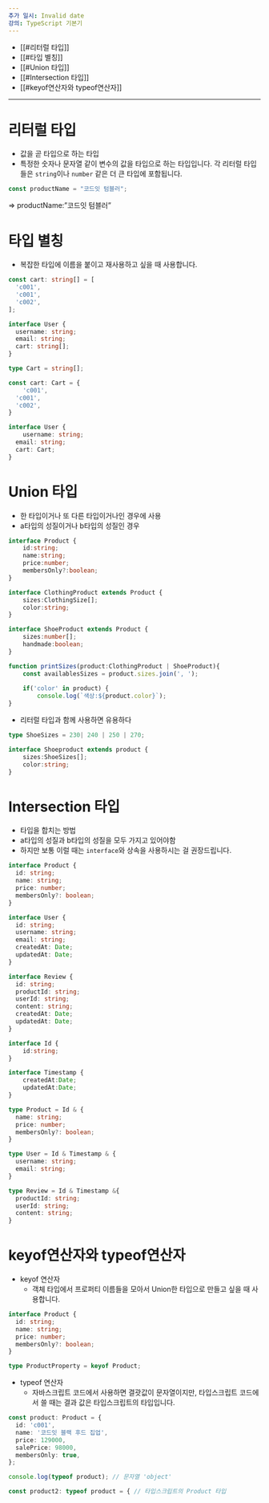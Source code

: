 ```yaml
---
추가 일시: Invalid date
강의: TypeScript 기본기
---
```

- [[#리터럴 타입]]
- [[#타입 별칭]]
- [[#Union 타입]]
- [[#Intersection 타입]]
- [[#keyof연산자와 typeof연산자]]

---

# 리터럴 타입

- 값을 곧 타입으로 하는 타입
- 특정한 숫자나 문자열 같이 변수의 값을 타입으로 하는 타입입니다. 각 리터럴 타입들은 `string`이나 `number` 같은 더 큰 타입에 포함됩니다.

```TypeScript
const productName = "코드잇 텀블러";
```

⇒ productName:”코드잇 텀블러”

  

# 타입 별칭

- 복잡한 타입에 이름을 붙이고 재사용하고 싶을 때 사용합니다.

```TypeScript
const cart: string[] = [
  'c001',
  'c001',
  'c002',
];

interface User {
  username: string;
  email: string;
  cart: string[];
}
```

```TypeScript
type Cart = string[];

const cart: Cart = {
	'c001',
  'c001',
  'c002',
}

interface User {
	username: string;
  email: string;
  cart: Cart;
}
```

  

# Union 타입

- 한 타입이거나 또 다른 타입이거나인 경우에 사용
- a타입의 성질이거나 b타입의 성질인 경우

```TypeScript
interface Product {
	id:string;
	name:string;
	price:number;
	membersOnly?:boolean;
}

interface ClothingProduct extends Product {
	sizes:ClothingSize[];
	color:string;
}

interface ShoeProduct extends Product {
	sizes:number[];
	handmade:boolean;
}

function printSizes(product:ClothingProduct | ShoeProduct){
	const availablesSizes = product.sizes.join(', ');
	
	if('color' in product) {
		console.log(`색상:${product.color}`);
}
```

  

- 리터럴 타입과 함께 사용하면 유용하다

```TypeScript
type ShoeSizes = 230| 240 | 250 | 270;

interface Shoeproduct extends product {
	sizes:ShoeSizes[];
	color:string;
}
```

  

# Intersection 타입

- 타입을 합치는 방법
- a타입의 성질과 b타입의 성질을 모두 가지고 있어야함
- 하지만 보통 이럴 때는 `interface`와 상속을 사용하시는 걸 권장드립니다.

```TypeScript
interface Product {
  id: string;
  name: string;
  price: number;
  membersOnly?: boolean;
}

interface User {
  id: string;
  username: string;
  email: string;
  createdAt: Date;
  updatedAt: Date;
}

interface Review {
  id: string;
  productId: string;
  userId: string;
  content: string;
  createdAt: Date;
  updatedAt: Date;
}
```

  

```TypeScript
interface Id {
	id:string;
}

interface Timestamp {
	createdAt:Date;
	updatedAt:Date;
}

type Product = Id & {
  name: string;
  price: number;
  membersOnly?: boolean;
}

type User = Id & Timestamp & {
  username: string;
  email: string;
}

type Review = Id & Timestamp &{
  productId: string;
  userId: string;
  content: string;
}
```

# keyof연산자와 typeof연산자

- keyof 연산자
    - 객체 타입에서 프로퍼티 이름들을 모아서 Union한 타입으로 만들고 싶을 때 사용합니다.

```TypeScript
interface Product {
  id: string;
  name: string;
  price: number;
  membersOnly?: boolean;
}

type ProductProperty = keyof Product;
```

  

- typeof 연산자
    - 자바스크립트 코드에서 사용하면 결괏값이 문자열이지만, 타입스크립트 코드에서 쓸 때는 결과 값은 타입스크립트의 타입입니다.

```TypeScript
const product: Product = {
  id: 'c001',
  name: '코드잇 블랙 후드 집업',
  price: 129000,
  salePrice: 98000,
  membersOnly: true,
};

console.log(typeof product); // 문자열 'object'

const product2: typeof product = { // 타입스크립트의 Product 타입
```
